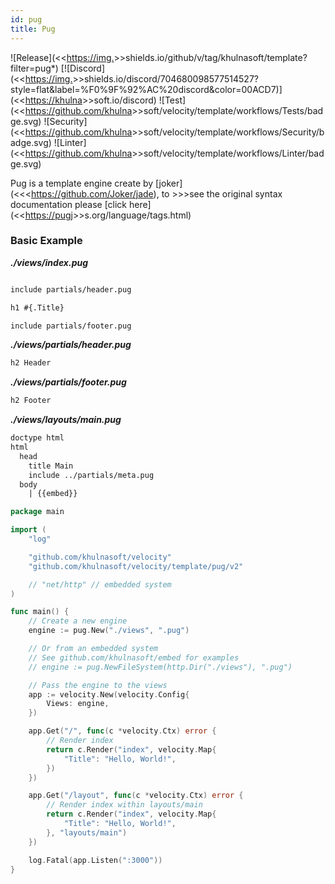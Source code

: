 ```yaml
---
id: pug
title: Pug
---
```


![Release](<<<https://img.>>>shields.io/github/v/tag/khulnasoft/template?filter=pug*)
[![Discord](<<<https://img.>>>shields.io/discord/704680098577514527?style=flat&label=%F0%9F%92%AC%20discord&color=00ACD7)](<<<https://khulna>>>soft.io/discord)
![Test](<<<https://github.com/khulna>>>soft/velocity/template/workflows/Tests/badge.svg)
![Security](<<<https://github.com/khulna>>>soft/velocity/template/workflows/Security/badge.svg)
![Linter](<<<https://github.com/khulna>>>soft/velocity/template/workflows/Linter/badge.svg)

Pug is a template engine create by [joker](<<<https://github.com/Joker/jade), to >>>see the original syntax documentation please [click here](<<<https://pugj>>>s.org/language/tags.html)

### Basic Example

_**./views/index.pug**_
```html  

include partials/header.pug

h1 #{.Title}

include partials/footer.pug
```  

_**./views/partials/header.pug**_
```html
h2 Header
```  

_**./views/partials/footer.pug**_
```html
h2 Footer
```  

_**./views/layouts/main.pug**_
```html
doctype html
html
  head
    title Main
    include ../partials/meta.pug
  body
    | {{embed}}
```  


```go
package main

import (
	"log"

	"github.com/khulnasoft/velocity"
	"github.com/khulnasoft/velocity/template/pug/v2"

	// "net/http" // embedded system
)

func main() {
	// Create a new engine
	engine := pug.New("./views", ".pug")

	// Or from an embedded system
	// See github.com/khulnasoft/embed for examples
	// engine := pug.NewFileSystem(http.Dir("./views"), ".pug")

	// Pass the engine to the views
	app := velocity.New(velocity.Config{
		Views: engine,
	})

	app.Get("/", func(c *velocity.Ctx) error {
		// Render index
		return c.Render("index", velocity.Map{
			"Title": "Hello, World!",
		})
	})

	app.Get("/layout", func(c *velocity.Ctx) error {
		// Render index within layouts/main
		return c.Render("index", velocity.Map{
			"Title": "Hello, World!",
		}, "layouts/main")
	})

	log.Fatal(app.Listen(":3000"))
}

```

